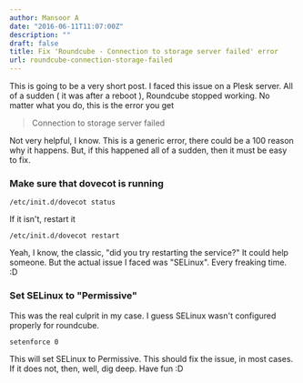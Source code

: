 ```yaml
---
author: Mansoor A
date: "2016-06-11T11:07:00Z"
description: ""
draft: false
title: Fix 'Roundcube - Connection to storage server failed' error
url: roundcube-connection-storage-failed
---
```



This is going to be a very short post. I faced this issue on a Plesk server. All of a sudden ( it was after a reboot ), Roundcube stopped working. No matter what you do, this is the error you get

> Connection to storage server failed

Not very helpful, I know. This is a generic error, there could be a 100 reason why it happens. But, if this happened all of a sudden, then it must be easy to fix.

### Make sure that dovecot is running
```
/etc/init.d/dovecot status
```

If it isn't, restart it
```
/etc/init.d/dovecot restart
```

Yeah, I know, the classic, "did you try restarting the service?" It could help someone.
But the actual issue I faced was "SELinux". Every freaking time. :D 

### Set SELinux to "Permissive"
This was the real culprit in my case. I guess SELinux wasn't configured properly for roundcube. 
```
setenforce 0
```

This will set SELinux to Permissive. This should fix the issue, in most cases. If it does not, then, well, dig deep. Have fun :D

